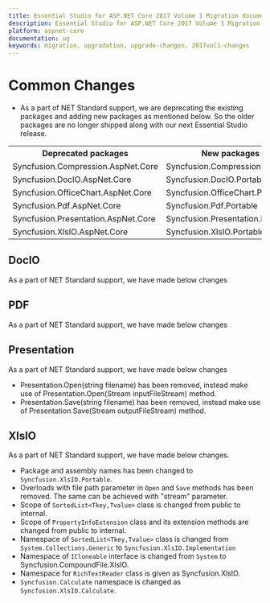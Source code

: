 ```yaml
---
title: Essential Studio for ASP.NET Core 2017 Volume 1 Migration document
description: Essential Studio for ASP.NET Core 2017 Volume 1 Migration document
platform: aspnet-core
documentation: ug
keywords: migration, upgradation, upgrade-changes, 2017vol1-changes
---
```


# Common Changes

* As a part of NET Standard support, we are deprecating the existing packages and adding new packages as mentioned below. So the older packages are no longer shipped along with our next Essential Studio release.

<table class="params">
<tbody>
<tr>
<th>Deprecated packages</th>
<th>New packages</th>
</tr>
<tr>
<td>Syncfusion.Compression.AspNet.Core</td>
<td>Syncfusion.Compression.Portable</td>
</tr>
<tr>
<td>Syncfusion.DocIO.AspNet.Core</td>
<td>Syncfusion.DocIO.Portable</td>
</tr>
<tr>
<td>Syncfusion.OfficeChart.AspNet.Core</td>
<td>Syncfusion.OfficeChart.Portable</td>
</tr>
<tr>
<td>Syncfusion.Pdf.AspNet.Core</td>
<td>Syncfusion.Pdf.Portable</td>
</tr>
<tr>
<td>Syncfusion.Presentation.AspNet.Core</td>
<td>Syncfusion.Presentation.Portable</td>
</tr>
<tr>
<td>Syncfusion.XlsIO.AspNet.Core</td>
<td>Syncfusion.XlsIO.Portable</td>
</tr>
</tbody>
</table>

## DocIO

As a part of NET Standard support, we have made below changes

## PDF

As a part of NET Standard support, we have made below changes

## Presentation

As a part of NET Standard support, we have made below changes

* Presentation.Open(string filename) has been removed, instead make use of Presentation.Open(Stream inputFileStream) method.
* Presentation.Save(string filename) has been removed, instead make use of Presentation.Save(Stream outputFileStream) method.

## XlsIO

As a part of NET Standard support, we have made below changes.

* Package and assembly names has been changed to `Syncfusion.XlsIO.Portable`.
* Overloads with file path parameter in `Open` and `Save` methods has been removed. The same can be achieved with "stream" parameter.
* Scope of `SortedList<Tkey,Tvalue>` class is changed from public to internal.
* Scope of `PropertyInfoExtension` class and its extension methods are changed from public to internal.
* Namespace of `SortedList<Tkey,Tvalue>` class is changed from `System.Collections.Generic` to `Syncfusion.XlsIO.Implementation`
* Namespace of `ICloneable` interface is changed from `System` to Syncfusion.CompoundFile.XlsIO.
* Namespace for `RichTextReader` class is given as Syncfusion.XlsIO.
* `Syncfusion.Calculate` namespace is changed as `Syncfusion.XlsIO.Calculate`.
